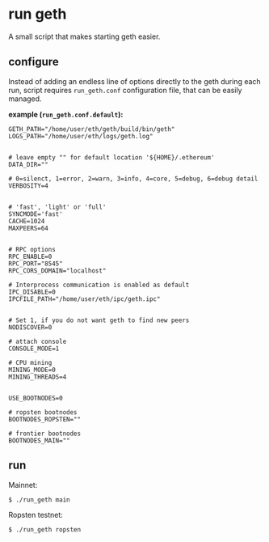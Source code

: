 # run geth

A small script that makes starting geth easier.

## configure
Instead of adding an endless line of options directly to the geth during each run,
script requires ```run_geth.conf``` configuration file, that can be easily managed.


**example (```run_geth.conf.default```):**
```
GETH_PATH="/home/user/eth/geth/build/bin/geth"
LOGS_PATH="/home/user/eth/logs/geth.log"


# leave empty "" for default location '${HOME}/.ethereum'
DATA_DIR=""

# 0=silenct, 1=error, 2=warn, 3=info, 4=core, 5=debug, 6=debug detail
VERBOSITY=4


# 'fast', 'light' or 'full'
SYNCMODE='fast'
CACHE=1024
MAXPEERS=64


# RPC options
RPC_ENABLE=0
RPC_PORT="8545"
RPC_CORS_DOMAIN="localhost"

# Interprocess communication is enabled as default
IPC_DISABLE=0
IPCFILE_PATH="/home/user/eth/ipc/geth.ipc"


# Set 1, if you do not want geth to find new peers
NODISCOVER=0

# attach console
CONSOLE_MODE=1

# CPU mining
MINING_MODE=0
MINING_THREADS=4


USE_BOOTNODES=0

# ropsten bootnodes
BOOTNODES_ROPSTEN=""

# frontier bootnodes
BOOTNODES_MAIN=""
```

## run
Mainnet:
```
$ ./run_geth main
```
Ropsten testnet:
```
$ ./run_geth ropsten
```

